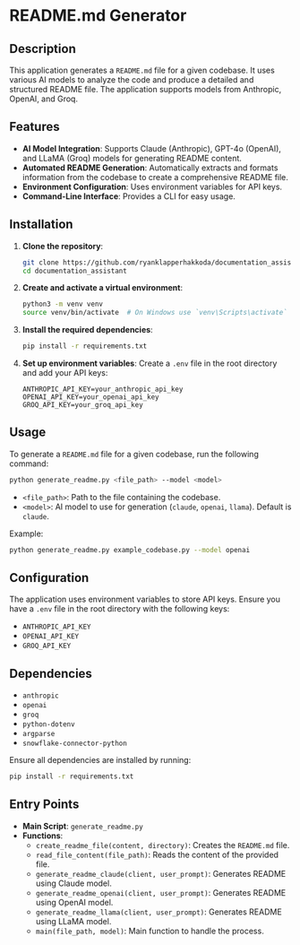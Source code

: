 # README.md Generator

## Description
This application generates a `README.md` file for a given codebase. It uses various AI models to analyze the code and produce a detailed and structured README file. The application supports models from Anthropic, OpenAI, and Groq.

## Features
- **AI Model Integration**: Supports Claude (Anthropic), GPT-4o (OpenAI), and LLaMA (Groq) models for generating README content.
- **Automated README Generation**: Automatically extracts and formats information from the codebase to create a comprehensive README file.
- **Environment Configuration**: Uses environment variables for API keys.
- **Command-Line Interface**: Provides a CLI for easy usage.

## Installation
1. **Clone the repository**:
    ```bash
    git clone https://github.com/ryanklapperhakkoda/documentation_assistant.git
    cd documentation_assistant
    ```

2. **Create and activate a virtual environment**:
    ```bash
    python3 -m venv venv
    source venv/bin/activate  # On Windows use `venv\Scripts\activate`
    ```

3. **Install the required dependencies**:
    ```bash
    pip install -r requirements.txt
    ```

4. **Set up environment variables**:
    Create a `.env` file in the root directory and add your API keys:
    ```env
    ANTHROPIC_API_KEY=your_anthropic_api_key
    OPENAI_API_KEY=your_openai_api_key
    GROQ_API_KEY=your_groq_api_key
    ```

## Usage
To generate a `README.md` file for a given codebase, run the following command:
```bash
python generate_readme.py <file_path> --model <model>
```
- `<file_path>`: Path to the file containing the codebase.
- `<model>`: AI model to use for generation (`claude`, `openai`, `llama`). Default is `claude`.

Example:
```bash
python generate_readme.py example_codebase.py --model openai
```

## Configuration
The application uses environment variables to store API keys. Ensure you have a `.env` file in the root directory with the following keys:
- `ANTHROPIC_API_KEY`
- `OPENAI_API_KEY`
- `GROQ_API_KEY`

## Dependencies
- `anthropic`
- `openai`
- `groq`
- `python-dotenv`
- `argparse`
- `snowflake-connector-python`

Ensure all dependencies are installed by running:
```bash
pip install -r requirements.txt
```

## Entry Points
- **Main Script**: `generate_readme.py`
- **Functions**:
  - `create_readme_file(content, directory)`: Creates the `README.md` file.
  - `read_file_content(file_path)`: Reads the content of the provided file.
  - `generate_readme_claude(client, user_prompt)`: Generates README using Claude model.
  - `generate_readme_openai(client, user_prompt)`: Generates README using OpenAI model.
  - `generate_readme_llama(client, user_prompt)`: Generates README using LLaMA model.
  - `main(file_path, model)`: Main function to handle the process.